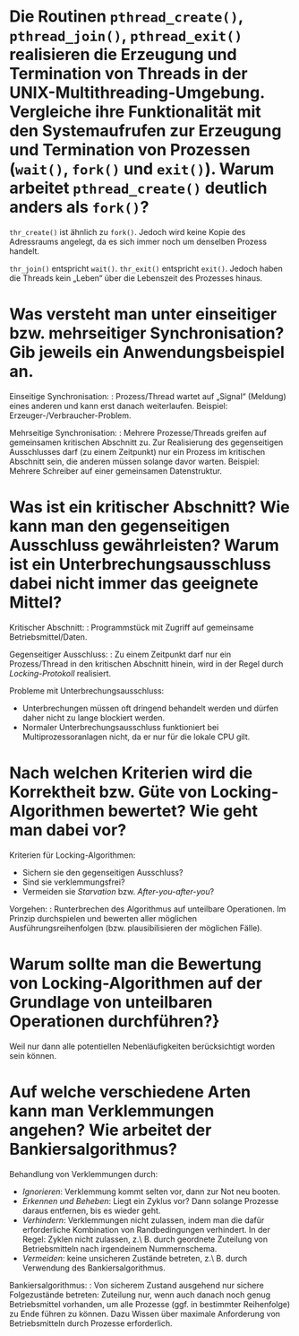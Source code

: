 # Die Routinen `pthread_create()`, `pthread_join()`, `pthread_exit()` realisieren die Erzeugung und Termination von Threads in der UNIX-Multithreading-Umgebung. Vergleiche ihre Funktionalität mit den Systemaufrufen zur Erzeugung und Termination von Prozessen (`wait()`, `fork()` und `exit()`). Warum arbeitet `pthread_create()` deutlich anders als `fork()`?
    
`thr_create()` ist ähnlich zu `fork()`. Jedoch wird keine Kopie des
Adressraums angelegt, da es sich immer noch um denselben Prozess
handelt.

`thr_join()` entspricht `wait()`. `thr_exit()` entspricht
`exit()`. Jedoch haben die Threads kein „Leben“ über die Lebenszeit
des Prozesses hinaus.

# Was versteht man unter einseitiger bzw. mehrseitiger Synchronisation? Gib jeweils ein Anwendungsbeispiel an.
    
Einseitige Synchronisation:
: Prozess/Thread wartet auf „Signal“ (Meldung) eines anderen und kann
  erst danach weiterlaufen.  Beispiel: Erzeuger-/Verbraucher-Problem.

Mehrseitige Synchronisation:
: Mehrere Prozesse/Threads greifen auf gemeinsamen kritischen
  Abschnitt zu. Zur Realisierung des gegenseitigen Ausschlusses darf
  (zu einem Zeitpunkt) nur ein Prozess im kritischen Abschnitt sein,
  die anderen müssen solange davor warten.  Beispiel: Mehrere
  Schreiber auf einer gemeinsamen Datenstruktur.

# Was ist ein kritischer Abschnitt? Wie kann man den gegenseitigen Ausschluss gewährleisten? Warum ist ein Unterbrechungsausschluss dabei nicht immer das geeignete Mittel?
Kritischer Abschnitt:
: Programmstück mit Zugriff auf gemeinsame Betriebsmittel/Daten.

Gegenseitiger Ausschluss:
: Zu einem Zeitpunkt darf nur ein Prozess/Thread in den kritischen
  Abschnitt hinein, wird in der Regel durch *Locking-Protokoll*
  realisiert.

Probleme mit Unterbrechungsausschluss:

* Unterbrechungen müssen oft dringend behandelt werden und dürfen
  daher nicht zu lange blockiert werden.
* Normaler Unterbrechungsausschluss funktioniert bei
  Multiprozessoranlagen nicht, da er nur für die lokale CPU gilt.

# Nach welchen Kriterien wird die Korrektheit bzw. Güte von Locking-Algorithmen bewertet? Wie geht man dabei vor?

Kriterien für Locking-Algorithmen:

* Sichern sie den gegenseitigen Ausschluss?
* Sind sie verklemmungsfrei?
* Vermeiden sie *Starvation* bzw. *After-you-after-you*?

Vorgehen:
: Runterbrechen des Algorithmus auf unteilbare Operationen. Im Prinzip
  durchspielen und bewerten aller möglichen Ausführungsreihenfolgen
  (bzw. plausibilisieren der möglichen Fälle).

# Warum sollte man die Bewertung von Locking-Algorithmen auf der Grundlage von unteilbaren Operationen durchführen?}

Weil nur dann alle potentiellen Nebenläufigkeiten berücksichtigt
worden sein können.

# Auf welche verschiedene Arten kann man Verklemmungen angehen? Wie arbeitet der Bankiersalgorithmus?

Behandlung von Verklemmungen durch:

* *Ignorieren*: Verklemmung kommt selten vor, dann zur Not neu booten.
* *Erkennen und Beheben*: Liegt ein Zyklus vor?  Dann solange Prozesse daraus entfernen, bis es wieder geht.
* *Verhindern*: Verklemmungen nicht zulassen, indem man die dafür
  erforderliche Kombination von Randbedingungen verhindert.  In der
  Regel: Zyklen nicht zulassen, z.\ B. durch geordnete Zuteilung von
  Betriebsmitteln nach irgendeinem Nummernschema.
* *Vermeiden*: keine unsicheren Zustände betreten, z.\ B. durch
  Verwendung des Bankiersalgorithmus.

Bankiersalgorithmus:
: Von sicherem Zustand ausgehend nur sichere Folgezustände betreten:
  Zuteilung nur, wenn auch danach noch genug Betriebsmittel vorhanden,
  um alle Prozesse (ggf. in bestimmter Reihenfolge) zu Ende führen zu
  können.  Dazu Wissen über maximale Anforderung von Betriebsmitteln
  durch Prozesse erforderlich.

<!-- Local Variables: -->
<!-- coding: utf-8 -->
<!-- ispell-local-dictionary: "german-new8" -->
<!-- End: -->
